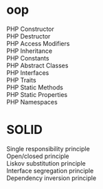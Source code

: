 # oop 
PHP Constructor<br>
PHP Destructor<br>
PHP Access Modifiers<br>
PHP Inheritance<br>
PHP Constants<br>
PHP Abstract Classes<br>
PHP Interfaces<br>
PHP Traits<br>
PHP Static Methods<br>
PHP Static Properties<br>
PHP Namespaces<br>




# SOLID
 Single responsibility principle<br>
 Open/closed principle<br>
 Liskov substitution principle<br>
 Interface segregation principle<br>
 Dependency inversion principle <br>
